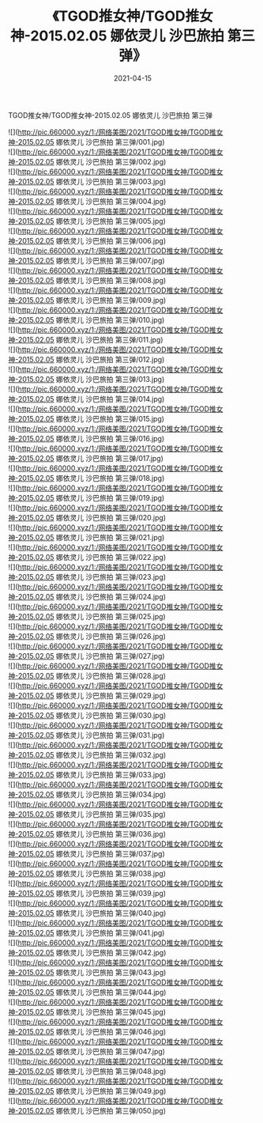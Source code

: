 ﻿---
layout: post
title:  《TGOD推女神/TGOD推女神-2015.02.05 娜依灵儿 沙巴旅拍 第三弹》
date:   2021-04-15
img: http://pic.660000.xyz/1:/网络美图/2021/TGOD推女神/TGOD推女神-2015.02.05 娜依灵儿 沙巴旅拍 第三弹/000.jpg
categories: [美女, 清纯, 唯美]
---

TGOD推女神/TGOD推女神-2015.02.05 娜依灵儿 沙巴旅拍 第三弹

 ![](http://pic.660000.xyz/1:/网络美图/2021/TGOD推女神/TGOD推女神-2015.02.05 娜依灵儿 沙巴旅拍 第三弹/001.jpg) <br>![](http://pic.660000.xyz/1:/网络美图/2021/TGOD推女神/TGOD推女神-2015.02.05 娜依灵儿 沙巴旅拍 第三弹/002.jpg) <br>![](http://pic.660000.xyz/1:/网络美图/2021/TGOD推女神/TGOD推女神-2015.02.05 娜依灵儿 沙巴旅拍 第三弹/003.jpg) <br>![](http://pic.660000.xyz/1:/网络美图/2021/TGOD推女神/TGOD推女神-2015.02.05 娜依灵儿 沙巴旅拍 第三弹/004.jpg) <br>![](http://pic.660000.xyz/1:/网络美图/2021/TGOD推女神/TGOD推女神-2015.02.05 娜依灵儿 沙巴旅拍 第三弹/005.jpg) <br>![](http://pic.660000.xyz/1:/网络美图/2021/TGOD推女神/TGOD推女神-2015.02.05 娜依灵儿 沙巴旅拍 第三弹/006.jpg) <br>![](http://pic.660000.xyz/1:/网络美图/2021/TGOD推女神/TGOD推女神-2015.02.05 娜依灵儿 沙巴旅拍 第三弹/007.jpg) <br>![](http://pic.660000.xyz/1:/网络美图/2021/TGOD推女神/TGOD推女神-2015.02.05 娜依灵儿 沙巴旅拍 第三弹/008.jpg) <br>![](http://pic.660000.xyz/1:/网络美图/2021/TGOD推女神/TGOD推女神-2015.02.05 娜依灵儿 沙巴旅拍 第三弹/009.jpg) <br>![](http://pic.660000.xyz/1:/网络美图/2021/TGOD推女神/TGOD推女神-2015.02.05 娜依灵儿 沙巴旅拍 第三弹/010.jpg) <br>![](http://pic.660000.xyz/1:/网络美图/2021/TGOD推女神/TGOD推女神-2015.02.05 娜依灵儿 沙巴旅拍 第三弹/011.jpg) <br>![](http://pic.660000.xyz/1:/网络美图/2021/TGOD推女神/TGOD推女神-2015.02.05 娜依灵儿 沙巴旅拍 第三弹/012.jpg) <br>![](http://pic.660000.xyz/1:/网络美图/2021/TGOD推女神/TGOD推女神-2015.02.05 娜依灵儿 沙巴旅拍 第三弹/013.jpg) <br>![](http://pic.660000.xyz/1:/网络美图/2021/TGOD推女神/TGOD推女神-2015.02.05 娜依灵儿 沙巴旅拍 第三弹/014.jpg) <br>![](http://pic.660000.xyz/1:/网络美图/2021/TGOD推女神/TGOD推女神-2015.02.05 娜依灵儿 沙巴旅拍 第三弹/015.jpg) <br>![](http://pic.660000.xyz/1:/网络美图/2021/TGOD推女神/TGOD推女神-2015.02.05 娜依灵儿 沙巴旅拍 第三弹/016.jpg) <br>![](http://pic.660000.xyz/1:/网络美图/2021/TGOD推女神/TGOD推女神-2015.02.05 娜依灵儿 沙巴旅拍 第三弹/017.jpg) <br>![](http://pic.660000.xyz/1:/网络美图/2021/TGOD推女神/TGOD推女神-2015.02.05 娜依灵儿 沙巴旅拍 第三弹/018.jpg) <br>![](http://pic.660000.xyz/1:/网络美图/2021/TGOD推女神/TGOD推女神-2015.02.05 娜依灵儿 沙巴旅拍 第三弹/019.jpg) <br>![](http://pic.660000.xyz/1:/网络美图/2021/TGOD推女神/TGOD推女神-2015.02.05 娜依灵儿 沙巴旅拍 第三弹/020.jpg) <br>![](http://pic.660000.xyz/1:/网络美图/2021/TGOD推女神/TGOD推女神-2015.02.05 娜依灵儿 沙巴旅拍 第三弹/021.jpg) <br>![](http://pic.660000.xyz/1:/网络美图/2021/TGOD推女神/TGOD推女神-2015.02.05 娜依灵儿 沙巴旅拍 第三弹/022.jpg) <br>![](http://pic.660000.xyz/1:/网络美图/2021/TGOD推女神/TGOD推女神-2015.02.05 娜依灵儿 沙巴旅拍 第三弹/023.jpg) <br>![](http://pic.660000.xyz/1:/网络美图/2021/TGOD推女神/TGOD推女神-2015.02.05 娜依灵儿 沙巴旅拍 第三弹/024.jpg) <br>![](http://pic.660000.xyz/1:/网络美图/2021/TGOD推女神/TGOD推女神-2015.02.05 娜依灵儿 沙巴旅拍 第三弹/025.jpg) <br>![](http://pic.660000.xyz/1:/网络美图/2021/TGOD推女神/TGOD推女神-2015.02.05 娜依灵儿 沙巴旅拍 第三弹/026.jpg) <br>![](http://pic.660000.xyz/1:/网络美图/2021/TGOD推女神/TGOD推女神-2015.02.05 娜依灵儿 沙巴旅拍 第三弹/027.jpg) <br>![](http://pic.660000.xyz/1:/网络美图/2021/TGOD推女神/TGOD推女神-2015.02.05 娜依灵儿 沙巴旅拍 第三弹/028.jpg) <br>![](http://pic.660000.xyz/1:/网络美图/2021/TGOD推女神/TGOD推女神-2015.02.05 娜依灵儿 沙巴旅拍 第三弹/029.jpg) <br>![](http://pic.660000.xyz/1:/网络美图/2021/TGOD推女神/TGOD推女神-2015.02.05 娜依灵儿 沙巴旅拍 第三弹/030.jpg) <br>![](http://pic.660000.xyz/1:/网络美图/2021/TGOD推女神/TGOD推女神-2015.02.05 娜依灵儿 沙巴旅拍 第三弹/031.jpg) <br>![](http://pic.660000.xyz/1:/网络美图/2021/TGOD推女神/TGOD推女神-2015.02.05 娜依灵儿 沙巴旅拍 第三弹/032.jpg) <br>![](http://pic.660000.xyz/1:/网络美图/2021/TGOD推女神/TGOD推女神-2015.02.05 娜依灵儿 沙巴旅拍 第三弹/033.jpg) <br>![](http://pic.660000.xyz/1:/网络美图/2021/TGOD推女神/TGOD推女神-2015.02.05 娜依灵儿 沙巴旅拍 第三弹/034.jpg) <br>![](http://pic.660000.xyz/1:/网络美图/2021/TGOD推女神/TGOD推女神-2015.02.05 娜依灵儿 沙巴旅拍 第三弹/035.jpg) <br>![](http://pic.660000.xyz/1:/网络美图/2021/TGOD推女神/TGOD推女神-2015.02.05 娜依灵儿 沙巴旅拍 第三弹/036.jpg) <br>![](http://pic.660000.xyz/1:/网络美图/2021/TGOD推女神/TGOD推女神-2015.02.05 娜依灵儿 沙巴旅拍 第三弹/037.jpg) <br>![](http://pic.660000.xyz/1:/网络美图/2021/TGOD推女神/TGOD推女神-2015.02.05 娜依灵儿 沙巴旅拍 第三弹/038.jpg) <br>![](http://pic.660000.xyz/1:/网络美图/2021/TGOD推女神/TGOD推女神-2015.02.05 娜依灵儿 沙巴旅拍 第三弹/039.jpg) <br>![](http://pic.660000.xyz/1:/网络美图/2021/TGOD推女神/TGOD推女神-2015.02.05 娜依灵儿 沙巴旅拍 第三弹/040.jpg) <br>![](http://pic.660000.xyz/1:/网络美图/2021/TGOD推女神/TGOD推女神-2015.02.05 娜依灵儿 沙巴旅拍 第三弹/041.jpg) <br>![](http://pic.660000.xyz/1:/网络美图/2021/TGOD推女神/TGOD推女神-2015.02.05 娜依灵儿 沙巴旅拍 第三弹/042.jpg) <br>![](http://pic.660000.xyz/1:/网络美图/2021/TGOD推女神/TGOD推女神-2015.02.05 娜依灵儿 沙巴旅拍 第三弹/043.jpg) <br>![](http://pic.660000.xyz/1:/网络美图/2021/TGOD推女神/TGOD推女神-2015.02.05 娜依灵儿 沙巴旅拍 第三弹/044.jpg) <br>![](http://pic.660000.xyz/1:/网络美图/2021/TGOD推女神/TGOD推女神-2015.02.05 娜依灵儿 沙巴旅拍 第三弹/045.jpg) <br>![](http://pic.660000.xyz/1:/网络美图/2021/TGOD推女神/TGOD推女神-2015.02.05 娜依灵儿 沙巴旅拍 第三弹/046.jpg) <br>![](http://pic.660000.xyz/1:/网络美图/2021/TGOD推女神/TGOD推女神-2015.02.05 娜依灵儿 沙巴旅拍 第三弹/047.jpg) <br>![](http://pic.660000.xyz/1:/网络美图/2021/TGOD推女神/TGOD推女神-2015.02.05 娜依灵儿 沙巴旅拍 第三弹/048.jpg) <br>![](http://pic.660000.xyz/1:/网络美图/2021/TGOD推女神/TGOD推女神-2015.02.05 娜依灵儿 沙巴旅拍 第三弹/049.jpg) <br>![](http://pic.660000.xyz/1:/网络美图/2021/TGOD推女神/TGOD推女神-2015.02.05 娜依灵儿 沙巴旅拍 第三弹/050.jpg) <br>